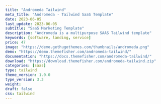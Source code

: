 ```yaml
---
title: "Andromeda Tailwind"
meta_title: "Andromeda - Tailwind SaaS Template"
date: 2023-06-05
last_update: 2023-06-05
subtitle: "SaaS Marketing Template"
description: "Andromeda is a multipurpose SAAS Tailwind template"
keywords: [software, landing, service]
price: 47
image: "https://demo.gethugothemes.com/thumbnails/andromeda.png"
demo: "https://demo.themefisher.com/andromeda-tailwind/"
documentation: "https://docs.themefisher.com/andromeda-tailwind/"
download: "https://download.themefisher.com/andromeda-tailwind.zip"
categories: [saas]
type: tailwind
theme_version: 1.0.0
type_version: 3.3
weight:
draft: false
css: tailwind
---
```

